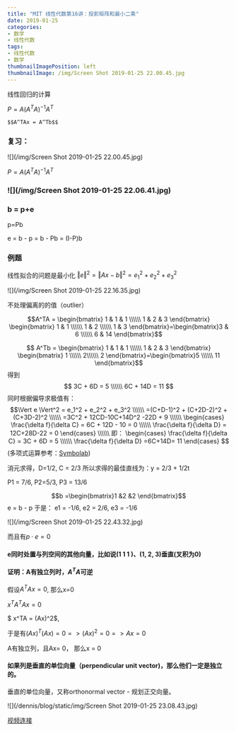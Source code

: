 ```yaml
---
title: "MIT 线性代数第16讲：投影矩阵和最小二乘"
date: 2019-01-25
categories:
- 数学
- 线性代数
tags:
- 线性代数
- 数学
thumbnailImagePosition: left
thumbnailImage: /img/Screen Shot 2019-01-25 22.00.45.jpg
---
```


线性回归的计算

$P = A(A^TA)^{-1}A^T$

`$$A^TAx = A^Tb​$$`

<!--more-->

### 复习：

![](/img/Screen Shot 2019-01-25 22.00.45.jpg)



$P = A(A^TA)^{-1}A^T$

### ![](/img/Screen Shot 2019-01-25 22.06.41.jpg)

### b = p+e

p=Pb

e = b - p = b - Pb = (I-P)b

### 例题

线性拟合的问题是最小化 $\Vert e \Vert^2 = \Vert Ax - b \Vert^2 = e_1^2 + e_2^2 + e_3^2$ 

![](/img/Screen Shot 2019-01-25 22.16.35.jpg)

不处理偏离的的值（outlier）

$$A^TA = \begin{bmatrix}
1 & 1 & 1 \\\\\\
1 & 2 & 3
\end{bmatrix}
\begin{bmatrix}
1 & 1 \\\\\\
1 & 2 \\\\\\
1 & 3 
\end{bmatrix}=\begin{bmatrix}3 & 6 \\\\\\ 6 & 14 \end{bmatrix}$$

$$ A^Tb =  \begin{bmatrix}
1 & 1 & 1 \\\\\\
1 & 2 & 3
\end{bmatrix}
\begin{bmatrix}
1 \\\\\\
2\\\\\\
2
\end{bmatrix}=\begin{bmatrix}5 \\\\\\ 11 \end{bmatrix}$$
得到 
$$
3C + 6D = 5 \\\\\\
6C + 14D = 11
$$
同时根据偏导求极值有：
$$\Vert e \Vert^2 = e_1^2 + e_2^2 + e_3^2 \\\\\\ =(C+D-1)^2 + (C+2D-2)^2 + (C+3D-2)^2 \\\\\\ =3C^2 + 12CD-10C+14D^2 -22D + 9 \\\\\\
\begin{cases}
\frac{\delta f}{\delta C} = 6C + 12D - 10 = 0 \\\\\\
\frac{\delta f}{\delta D} = 12C+28D-22 = 0
\end{cases} \\\\\\
即：
\begin{cases}
\frac{\delta f}{\delta C} = 3C + 6D =  5 \\\\\\
\frac{\delta f}{\delta D} =6C+14D= 11
\end{cases}
$$
(多项式运算参考：[Symbolab](https://www.symbolab.com/solver/step-by-step/%5Cleft(C%2BD-1%5Cright)%5E%7B2%7D%2B%5Cleft(C%2B2D-2%5Cright)%5E%7B2%7D%2B%5Cleft(C%2B3D-2%5Cright)%5E%7B2%7D))

消元求得，D=1/2, C = 2/3
所以求得的最佳直线为：y = 2/3 + 1/2t

P1 = 7/6, P2=5/3, P3 = 13/6

$$b =\begin{bmatrix}1 &2 &2 \end{bmatrix}$$
e = b - p
于是：
e1 = -1/6, e2 = 2/6, e3 = -1/6

![](/img/Screen Shot 2019-01-25 22.43.32.jpg)



而且有$p \cdot e = 0$

#### e同时处置与列空间的其他向量，比如说(1 1 1 )、(1, 2, 3)垂直(叉积为0)




#### 证明：A有独立列时，$A^TA$可逆

假设$A^TAx = 0$, 那么x=0

$x^TA^TAx = 0$

$ x^TA = (Ax)^2$,

于是有$(Ax)^T(Ax)=0 => (Ax)^2 = 0 => Ax = 0$

A有独立列，且Ax= 0， 那么x = 0



#### 如果列是垂直的单位向量（perpendicular unit vector)，那么他们一定是独立的。

垂直的单位向量，又称orthonormal vector - 规划正交向量。

![](/dennis/blog/static/img/Screen Shot 2019-01-25 23.08.43.jpg)

[视频连接](https://www.youtube.com/watch?v=osh80YCg_GM)